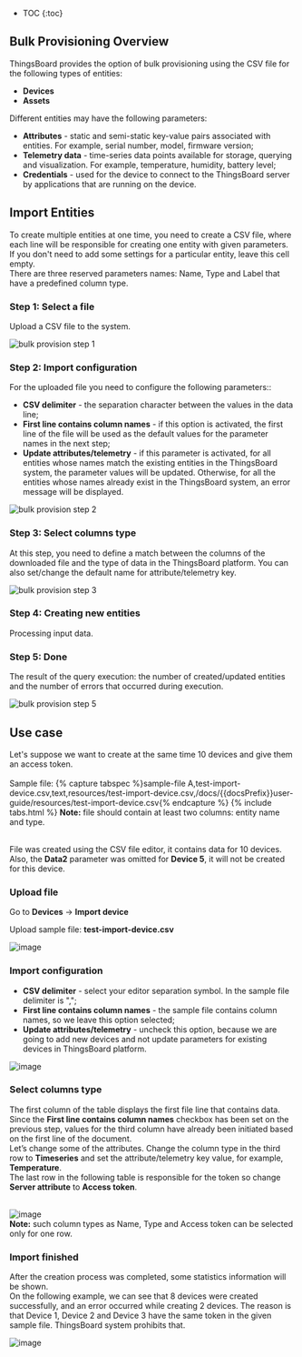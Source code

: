 
* TOC
{:toc}

## Bulk Provisioning Overview

ThingsBoard provides the option of bulk provisioning using the CSV file for the following types of entities:

 - **Devices**
 - **Assets**


Different entities may have the following parameters:

 - **Attributes** - static and semi-static key-value pairs associated with entities. For example, serial number, model, firmware version;
 - **Telemetry data** - time-series data points available for storage, querying and visualization. For example, temperature, humidity, battery level;
 - **Credentials** - used for the device to connect to the ThingsBoard server by applications that are running on the device.

## Import Entities

To create multiple entities at one time, you need to create a CSV file, where each line will be responsible for creating one entity with given parameters. <br>
If you don't need to add some settings for a particular entity, leave this cell empty.<br>
There are three reserved parameters names: Name, Type and Label that have a predefined column type.

### Step 1: Select a file

Upload a CSV file to the system.

<img data-gifffer="/images/user-guide/bull-provisioning/bulk-provision-step-1.gif" alt="bulk provision step 1">

### Step 2: Import configuration

For the uploaded file you need to configure the following parameters::

 - **CSV delimiter** - the separation character between the values in the data line;
 - **First line contains column names** - if this option is activated, the first line of the file will be used as the default values for the parameter names in the next step;
 - **Update attributes/telemetry** -  if this parameter is activated, for all entities whose names match the existing entities in the ThingsBoard system, the parameter values will be updated. Otherwise, for all the entities whose names already exist in the ThingsBoard system, an error message will be displayed.

<img data-gifffer="/images/user-guide/bull-provisioning/bulk-provision-step-2.gif" alt="bulk provision step 2">

### Step 3: Select columns type

At this step, you need to define a match between the columns of the downloaded file and the type of data in the ThingsBoard platform. You can also set/change the default name for attribute/telemetry key.

<img data-gifffer="/images/user-guide/bull-provisioning/bulk-provision-step-3.gif" alt="bulk provision step 3">

### Step 4: Creating new entities

Processing input data.

### Step 5: Done

The result of the query execution: the number of created/updated entities and the number of errors that occurred during execution.

<img data-gifffer="/images/user-guide/bull-provisioning/bulk-provision-step-5.gif" alt="bulk provision step 5">


## Use case

Let's suppose we want to create at the same time 10 devices and give them an access token.<br><br>
Sample file:
{% capture tabspec %}sample-file
A,test-import-device.csv,text,resources/test-import-device.csv,/docs/{{docsPrefix}}user-guide/resources/test-import-device.csv{% endcapture %}
{% include tabs.html %}
**Note:** file should contain at least two columns: entity name and type.<br>

<br>File was created using the CSV file editor, it contains data for 10 devices. Also, the **Data2** parameter was omitted for **Device 5**, it will not be created for this device.

###  Upload file

Go to **Devices** -> **Import device**

Upload sample file: **test-import-device.csv**

![image](/images/user-guide/bull-provisioning/import-device-select-file.png)

###  Import configuration

 - **CSV delimiter** - select your editor separation symbol. In the sample file delimiter is ",";
 - **First line contains column names** - the sample file contains column names, so we leave this option selected;
 - **Update attributes/telemetry** - uncheck this option, because we are going to add new devices and not update parameters for existing devices in ThingsBoard platform.

![image](/images/user-guide/bull-provisioning/import-device-config.png)

###  Select columns type

The first column of the table displays the first file line that contains data.<br>
Since the **First line contains column names** checkbox has been set on the previous step, values for the third column have already been initiated based on the first line of the document.<br>
Let’s change some of the attributes. Change the column type in the third row to **Timeseries** and set the attribute/telemetry key value, for example, **Temperature**.<br>
The last row in the following table is responsible for the token so change **Server attribute** to **Access token**. <br><br>

![image](/images/user-guide/bull-provisioning/import-device-column-type.png)<br>
**Note:** such column types as Name, Type and Access token can be selected only for one row.

###  Import finished

After the creation process was completed, some statistics information will be shown.<br>
On the following example, we can see that 8 devices were created successfully, and an error occurred while creating 2 devices. The reason is that Device 1, Device 2 and Device 3 have the same token in the given sample file. ThingsBoard system prohibits that.

![image](/images/user-guide/bull-provisioning/import-device-info-created.png)<br>
